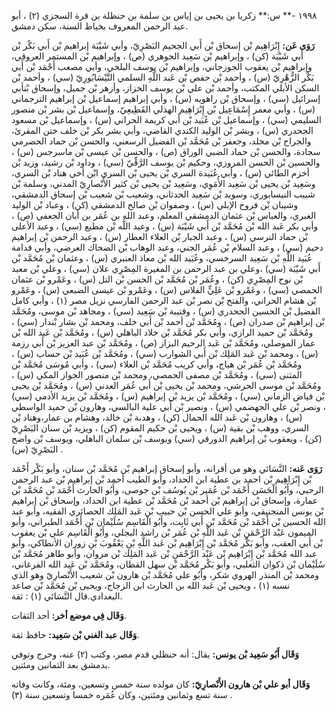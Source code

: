 ١٩٩٨ -** س:** زكريا بن يحيى بن إياس بن سلمة بن حنظلة بن قرة السجزي (٢) ، أبو عبد الرحمن المعروف بخياط السنة، سكن دمشق.

**رَوَى عَن:** إِبْرَاهِيم بْن إسحاق بْن أَبي الجحيم البَصْرِيّ، وأبي شَيْبَة إبراهيم بْن أَبي بَكْر بْن أَبي شَيْبَة (كن) ، وإبراهيم بْن سَعِيد الجوهري (ص) ، وإبراهيم بْن المستمر العروقي، وإبراهيم بْن يعقوب الجوزجاني، وإبراهيم بْن يوسف البلخي، وأبي مصعب أَحْمَد بْن أَبي بَكْر الزُّهْرِيّ (س) ، وأحمد بْن حفص بْن عَبد اللَّهِ السلمي النَّيْسَابُورِيّ (سي) ، وأحمد بْن السكن الأبلي المكتب، وأحمد بْن علي بْن يوسف الخزاز، وأزهر بْن جميل، وإسحاق بْنأبي إسرائيل (سي) ، وإسحاق بْن راهويه (س) ، وأبي إبراهيم إسماعيل بْن إبراهيم الترجماني (س) ، وأبي معمر إِسْمَاعِيل بْن إِبْرَاهِيم الهذلي القَطِيعِيّ، وإسماعيل بْن بشر بْن منصور السليمي (سي) ، وإسماعيل بْن عُبَيد بْن أَبي كريمة الحراني (س) ، وإسماعيل بْن مسعود الجحدري (س) ، وبشر بْن الوليد الكندي القاضي، وأبي بشر بكر بْن خلف ختن المقرئ، والجراح بْن مخلد، وجعفر بْن مُحَمَّد بْن الفضيل الرسعني، والحسن بْن حماد الحضرمي سجادة، والحسن بْن حماد الضبي الوراق (ص) ، والحسن بْن عيسى بْن ماسرجس (س) ، والحسين بْن الحسن المروزي، وحكيم بْن يوسف الرَّقِّيّ (سي) ، وداود بْن رشيد، وزيد بْن أخزم الطائي (س) ، وأبي عُبَيدة السري بْن يحيى بْن السري ابْن أخي هناد بْن السري، وسَعِيد بْن يحيى بْن سَعِيد الأُمَوِي، وسَعِيد بْن يحيى بْن كثير الأَنْصارِيّ المدني، وسلمة بْن شبيب النيسابوري، وسويد بْن سَعِيد الحدثاني، وشعيب بْن شعيب بْن إسحاق الدمشقي، وشيبان بْن فروخ الإبلي (س) ، وصفوان بْن صالح الدمشقي (كن) ، وعباد بْن الوليد الغبري، والعباس بْن عثمان الدمشقي المعلم، وعبد الله بن عُمَر بن أبان الجعفي (ص) ، وأبي بكر عَبد الله بْن مُحَمَّد بْن أَبي شَيْبَة (س) ، وعبد اللَّه بْن مطيع (سي) ، وعبد الأعلى بْن حماد النرسي (س) ، وعبد الجبار بْن العلاء العطار (س) ، وعبد الرحمن بْن إبراهيم دحيم (سي) ، وعبد السلام بْن عُمَر الجني، وعبد الوهاب بْن الضحاك العرضي، وأبي قدامة عُبَيد اللَّهِ بْن سَعِيد السرخسي، وعُبَيد الله بْن معاذ العنبري (س) ، وعثمان بْن مُحَمَّد بْن أَبي شَيْبَة (سي) ،وعلي بن عبد الرحمن بن المغيرة المِصْرِي علان (سي) ، وعلي بْن معبد بْن نوح المِصْرِي (كن) ، وعُمَر بْن مُحَمَّد بْن الحسن بْن التل (س) ، وعَمْرو بْن عثمان الحمصي (سي) ، وعَمْرو بْن عَلِيٍّ الفلاس (س) ، وعَمْرو بْن عيسى الضبعي (س) ، وعَمْرو بْن هشام الحراني، والفتح بْن نصر بْن عبد الرحمن الفارسي نزيل مصر (١) ، وأبي كامل الفضيل بْن الحسين الجحدري (س) ، وقتيبة بْن سَعِيد (سي) ، ومجاهد بْن موسى، ومُحَمَّد بْن إبراهيم بْن صدران (ص) ، ومُحَمَّد بْن أحمد بْن أَبي خلف، ومحمد بْن بشار بْندار (سي) ، ومُحَمَّد بْن حميد الرازي، وأبي بكر مُحَمَّد بْن خلاد الباهلي (س) ، ومُحَمَّد بْن عَبد الله بْن عمار الموصلي، ومُحَمَّد بْن عَبد الرحيم البزاز (ص) ، ومُحَمَّد بْن عبد العزيز بْن أَبي رزمة (س) ، ومحمد بْن عَبد المَلِك بْن أَبي الشوارب (سي) ، ومُحَمَّد بْن عُبَيد بْن حساب (س) ، ومُحَمَّد بْن عُمَر بْن هياج، وأبي كريب مُحَمَّد بْن العلاء (سي) ، وأبي مُوسَى مُحَمَّد بْن المثنى (سي) ، ومُحَمَّد بْن مصفى الحمصي، ومحمد بْن منصور الجواز المكي (س) ، ومُحَمَّد بْن موسى الحرشي، ومحمد بْن يحيى بْن أَبي عُمَر العدني (س) ، ومُحَمَّد بْن يحيى بْن فياض الزماني (سي) ، ومُحَمَّد بْن يزيد بْن إبراهيم (س) ، ومُحَمَّد بْن يزيد الأدمي (سي) ، ونصر بْن علي الجهضمي (س) ، ونصير بْن أَبي علية البالسي، وهارون بْن حميد الواسطي (س) ، وهارون بْن عَبد الله الحمال (كن) ، وهدبة بْن خالد، وهشام بن عمار،وهناد بْن السري، ووهب بْن بقية (س) ، ويحيى بْن حكيم المقوم (كن) ، ويزيد بْن سنان البَصْرِيّ (كن) ، ويعقوب بْن إبراهيم الدورقي (سي) ويوسف بْن سلمان الباهلي، ويوسف بْن واضح البَصْرِيّ (س) .

**رَوَى عَنه:** النَّسَائي وهو من أقرانه، وأبو إسحاق إبراهيم بْن مُحَمَّد بْن سنان، وأبو بَكْر أَحْمَد بْن إِبْرَاهِيم بْن احمد بن عطية ابن الحداد، وأبو الطيب أحمد بْن إبراهيم بْن عبد الرحمن الرحبي، وأَبُو الْحَسَن أَحْمَد بْن عُمَير بْن يُوسُف بْن جوصى، وأَبُو الحارث أَحْمَد بْن مُحَمَّد بْن عمارة، وإسحاق بْن إبراهيم بْن أحمد بْن مُحَمَّد بْن عطية ابن الحداد، وإسحاق بْن إبراهيم بْن يونس المنجنيقي، وأبو علي الحسن بْن حبيب بْن عَبد المَلِك الحصائري الفقيه، وأبو عبد الله الحسين بْن أَحْمَد بْن مُحَمَّد بْن أَبي ثَابِت، وأَبُو الْقَاسِم سُلَيْمان بْن أَحْمَد الطبراني، وأبو الميمون عَبْد الرَّحْمَنِ بْن عَبد اللَّهِ بْن عُمَر بْن راشد البجلي، وأَبُو الْقَاسِم علي بْن يعقوب بْن أَبي العقب، وأبو بَكْر مُحَمَّد بْن إِبْرَاهِيم بْن عَبد اللَّهِ بْنِ يَعْقُوبَ بْنِ زوران الأنطاكي، وأبو عبد الله مُحَمَّد بْن إِبْرَاهِيم بْن عَبْد الرَّحْمَنِ بْن عَبد المَلِك بْن مروان، وأبو طاهر مُحَمَّد بْن سُلَيْمان بْن ذكوان الثعلبي، وأبو بَكْر مُحَمَّد بْن سهل القطان، ومُحَمَّد بْن عَبد الله الفرغاني، ومحمد بْن المنذر الهروي شكر، وأَبُو علي مُحَمَّد بْن هارون بْن شعيب الأَنْصارِيّ وهو الذي نسبه (١) ، ويحيى بْن عَبد الله بن الحارث ابن الزجاج، ويحيى بْن مُحَمَّد بْن صاعد البغدادي.قال النَّسَائي (١) : ثقة.

**وَقَال فِي موضع أخر:** أحد الثقات.

**وَقَال عبد الغني بْن سَعِيد:** حافظ ثقة.

**وَقَال أَبُو سَعِيد بْن يونس:** يقال: أنه حنظلي قدم مصر، وكتب (٢) عنه، وخرج وتوفي بدمشق بعد الثمانين ومئتين.

**وَقَال أبو علي بْن هارون الأَنْصارِيّ:** كان مولده سنة خمس وتسعين، ومئة، وكانت وفاته سنة تسع وثمانين ومئتين، وكان عُمَره خمسا وتسعين سنة (٣) .